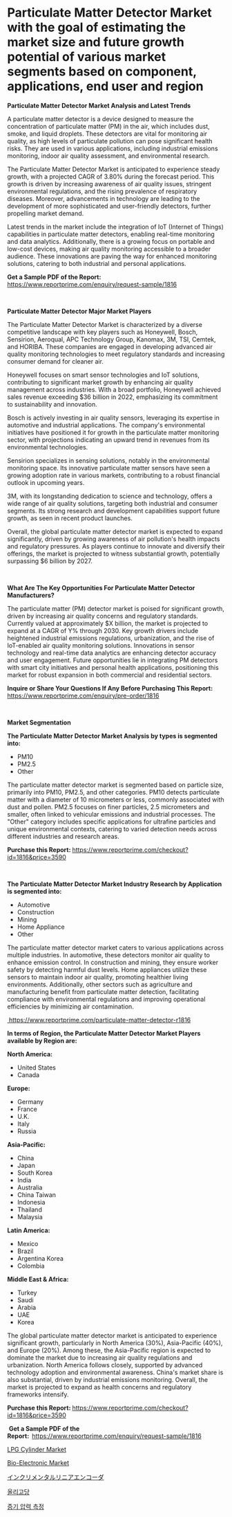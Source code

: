 <p><h1>Particulate Matter Detector Market with the goal of estimating the market size and future growth potential of various market segments based on component, applications, end user and region</h1></p><p><strong>Particulate Matter Detector Market Analysis and Latest Trends</strong></p>
<p><p>A particulate matter detector is a device designed to measure the concentration of particulate matter (PM) in the air, which includes dust, smoke, and liquid droplets. These detectors are vital for monitoring air quality, as high levels of particulate pollution can pose significant health risks. They are used in various applications, including industrial emissions monitoring, indoor air quality assessment, and environmental research.</p><p>The Particulate Matter Detector Market is anticipated to experience steady growth, with a projected CAGR of 3.80% during the forecast period. This growth is driven by increasing awareness of air quality issues, stringent environmental regulations, and the rising prevalence of respiratory diseases. Moreover, advancements in technology are leading to the development of more sophisticated and user-friendly detectors, further propelling market demand.</p><p>Latest trends in the market include the integration of IoT (Internet of Things) capabilities in particulate matter detectors, enabling real-time monitoring and data analytics. Additionally, there is a growing focus on portable and low-cost devices, making air quality monitoring accessible to a broader audience. These innovations are paving the way for enhanced monitoring solutions, catering to both industrial and personal applications.</p></p>
<p><strong>Get a Sample PDF of the Report:&nbsp;</strong> <a href="https://www.reportprime.com/enquiry/request-sample/1816">https://www.reportprime.com/enquiry/request-sample/1816</a></p>
<p>&nbsp;</p>
<p><strong>Particulate Matter Detector Major Market Players</strong></p>
<p><p>The Particulate Matter Detector Market is characterized by a diverse competitive landscape with key players such as Honeywell, Bosch, Sensirion, Aeroqual, APC Technology Group, Kanomax, 3M, TSI, Cemtek, and HORIBA. These companies are engaged in developing advanced air quality monitoring technologies to meet regulatory standards and increasing consumer demand for cleaner air. </p><p>Honeywell focuses on smart sensor technologies and IoT solutions, contributing to significant market growth by enhancing air quality management across industries. With a broad portfolio, Honeywell achieved sales revenue exceeding $36 billion in 2022, emphasizing its commitment to sustainability and innovation.</p><p>Bosch is actively investing in air quality sensors, leveraging its expertise in automotive and industrial applications. The company's environmental initiatives have positioned it for growth in the particulate matter monitoring sector, with projections indicating an upward trend in revenues from its environmental technologies.</p><p>Sensirion specializes in sensing solutions, notably in the environmental monitoring space. Its innovative particulate matter sensors have seen a growing adoption rate in various markets, contributing to a robust financial outlook in upcoming years.</p><p>3M, with its longstanding dedication to science and technology, offers a wide range of air quality solutions, targeting both industrial and consumer segments. Its strong research and development capabilities support future growth, as seen in recent product launches.</p><p>Overall, the global particulate matter detector market is expected to expand significantly, driven by growing awareness of air pollution's health impacts and regulatory pressures. As players continue to innovate and diversify their offerings, the market is projected to witness substantial growth, potentially surpassing $6 billion by 2027.</p></p>
<p>&nbsp;</p>
<p><strong>What Are The Key Opportunities For Particulate Matter Detector Manufacturers?</strong></p>
<p><p>The particulate matter (PM) detector market is poised for significant growth, driven by increasing air quality concerns and regulatory standards. Currently valued at approximately $X billion, the market is projected to expand at a CAGR of Y% through 2030. Key growth drivers include heightened industrial emissions regulations, urbanization, and the rise of IoT-enabled air quality monitoring solutions. Innovations in sensor technology and real-time data analytics are enhancing detector accuracy and user engagement. Future opportunities lie in integrating PM detectors with smart city initiatives and personal health applications, positioning this market for robust expansion in both commercial and residential sectors.</p></p>
<p><strong>Inquire or Share Your Questions If Any Before Purchasing This Report:</strong> <a href="https://www.reportprime.com/enquiry/pre-order/1816">https://www.reportprime.com/enquiry/pre-order/1816</a></p>
<p>&nbsp;</p>
<p><strong>Market Segmentation</strong></p>
<p><strong>The Particulate Matter Detector Market Analysis by types is segmented into:</strong></p>
<p><ul><li>PM10</li><li>PM2.5</li><li>Other</li></ul></p>
<p><p>The particulate matter detector market is segmented based on particle size, primarily into PM10, PM2.5, and other categories. PM10 detects particulate matter with a diameter of 10 micrometers or less, commonly associated with dust and pollen. PM2.5 focuses on finer particles, 2.5 micrometers and smaller, often linked to vehicular emissions and industrial processes. The "Other" category includes specific applications for ultrafine particles and unique environmental contexts, catering to varied detection needs across different industries and research areas.</p></p>
<p><strong>Purchase this Report:&nbsp;</strong><a href="https://www.reportprime.com/checkout?id=1816&price=3590">https://www.reportprime.com/checkout?id=1816&price=3590</a></p>
<p>&nbsp;</p>
<p><strong>The Particulate Matter Detector Market Industry Research by Application is segmented into:</strong></p>
<p><ul><li>Automotive</li><li>Construction</li><li>Mining</li><li>Home Appliance</li><li>Other</li></ul></p>
<p><p>The particulate matter detector market caters to various applications across multiple industries. In automotive, these detectors monitor air quality to enhance emission control. In construction and mining, they ensure worker safety by detecting harmful dust levels. Home appliances utilize these sensors to maintain indoor air quality, promoting healthier living environments. Additionally, other sectors such as agriculture and manufacturing benefit from particulate matter detection, facilitating compliance with environmental regulations and improving operational efficiencies by minimizing air contamination.</p></p>
<p><a href="https://www.reportprime.com/particulate-matter-detector-r1816">&nbsp;https://www.reportprime.com/particulate-matter-detector-r1816</a></p>
<p><strong>In terms of Region, the Particulate Matter Detector Market Players available by Region are:</strong></p>
<p>
    <p> <strong> North America: </strong>
        <ul>
            <li>United States</li>
            <li>Canada</li>
        </ul>
        </p> 
    <p> <strong> Europe: </strong>
        <ul>
            <li>Germany</li>
            <li>France</li>
            <li>U.K.</li>
            <li>Italy</li>
            <li>Russia</li>
        </ul>
        </p> 
    <p> <strong> Asia-Pacific: </strong>
        <ul>
            <li>China</li>
            <li>Japan</li>
            <li>South Korea</li>
            <li>India</li>
            <li>Australia</li>
            <li>China Taiwan</li>
            <li>Indonesia</li>
            <li>Thailand</li>
            <li>Malaysia</li>
        </ul>
        </p> 
    <p> <strong> Latin America: </strong>
        <ul>
            <li>Mexico</li>
            <li>Brazil</li>
            <li>Argentina Korea</li>
            <li>Colombia</li>
        </ul>
        </p> 
    <p> <strong> Middle East & Africa: </strong>
        <ul>
            <li>Turkey</li>
            <li>Saudi</li>
            <li>Arabia</li>
            <li>UAE</li>
            <li>Korea</li>
        </ul>
    </p>
    </p>
<p><p>The global particulate matter detector market is anticipated to experience significant growth, particularly in North America (30%), Asia-Pacific (40%), and Europe (20%). Among these, the Asia-Pacific region is expected to dominate the market due to increasing air quality regulations and urbanization. North America follows closely, supported by advanced technology adoption and environmental awareness. China's market share is also substantial, driven by industrial emissions monitoring. Overall, the market is projected to expand as health concerns and regulatory frameworks intensify.</p></p>
<p><strong>Purchase this Report: </strong><a href="https://www.reportprime.com/checkout?id=1816&price=3590">https://www.reportprime.com/checkout?id=1816&price=3590</a></p>
<p>&nbsp;<strong>Get a Sample PDF of the Report:&nbsp;&nbsp;</strong><a href="https://www.reportprime.com/enquiry/request-sample/1816">https://www.reportprime.com/enquiry/request-sample/1816</a></p>
<p><strong></strong></p>
<p><p><a href="https://www.linkedin.com/pulse/lpg-cylinder-market-global-insights-regional-analysis-g4rhe?trackingId=wYFf5OphRpODjouNo5U1AQ%3D%3D">LPG Cylinder Market</a></p><p><a href="https://issuu.com/reportprime-2/docs/bio-electronic-market-size-2030.ppt_f1f2dbaed28b40">Bio-Electronic Market</a></p><p><a href="https://medium.com/@camron674/%E3%82%A4%E3%83%B3%E3%82%AF%E3%83%AA%E3%83%A1%E3%83%B3%E3%82%BF%E3%83%AB%E3%83%AA%E3%83%8B%E3%82%A2%E3%82%A8%E3%83%B3%E3%82%B3%E3%83%BC%E3%83%80%E5%B8%82%E5%A0%B4%E3%81%AE%E3%83%80%E3%82%A4%E3%83%8A%E3%83%9F%E3%82%AF%E3%82%B9%E3%82%92%E6%8E%A2%E3%82%8B-%E3%82%B0%E3%83%AD%E3%83%BC%E3%83%90%E3%83%AB%E3%83%88%E3%83%AC%E3%83%B3%E3%83%89%E3%81%A8%E5%B0%86%E6%9D%A5%E3%81%AE%E6%88%90%E9%95%B7%E8%A6%8B%E9%80%9A%E3%81%97-2024%E5%B9%B4-2031%E5%B9%B4-%E3%81%AB%E3%81%A4%E3%81%84%E3%81%A6157%E3%83%9A%E3%83%BC%E3%82%B8%E3%81%AB%E3%82%8F%E3%81%9F%E3%81%A3%E3%81%A6%E5%8F%96%E3%82%8A%E4%B8%8A%E3%81%92%E3%81%A6%E3%81%84%E3%81%BE%E3%81%99-5e8236e07172">インクリメンタルリニアエンコーダ</a></p><p><a href="https://medium.com/@gabrielblanda5656/%EC%98%AC%EB%A6%AC%EA%B3%A0%EB%8B%B9-%EC%8B%9C%EC%9E%A5-%EA%B8%80%EB%A1%9C%EB%B2%8C-%EB%B0%8F-%EC%A7%80%EC%97%AD-%EB%B6%84%EC%84%9D-%EC%A7%80%EC%97%AD-%EA%B5%AD%EA%B0%80-%EC%88%98%EC%A4%80-%EB%B6%84%EC%84%9D-%EB%B0%8F-%EA%B2%BD%EC%9F%81-%ED%99%98%EA%B2%BD%EC%97%90-%EB%8C%80%ED%95%9C-%EC%A7%91%EC%A4%91-%EB%B6%84%EC%84%9D-%EB%B0%8F-%EC%98%88%EC%B8%A1-2024-2031-d398e12fa16e">올리고당</a></p><p><a href="https://medium.com/@carlosdytouglas8907667/%EC%A6%9D%EA%B8%B0-%EC%95%95%EB%A0%A5-%EC%B8%A1%EC%A0%95-%EC%8B%9C%EC%9E%A5-%EC%A0%84%EB%A7%9D-%EC%8B%9C%EC%9E%A5-%EB%8F%99%ED%96%A5-%EB%B0%8F-%EC%98%81%ED%96%A5-%EB%B6%84%EC%84%9D-2024-2031-b62ead0a18e2">증기 압력 측정</a></p></p>